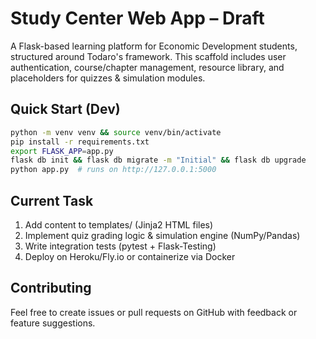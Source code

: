 # Study Center Web App – Draft

A Flask-based learning platform for Economic Development students, structured around Todaro's framework. This scaffold includes user authentication, course/chapter management, resource library, and placeholders for quizzes & simulation modules.

## Quick Start (Dev)

```bash
python -m venv venv && source venv/bin/activate
pip install -r requirements.txt
export FLASK_APP=app.py
flask db init && flask db migrate -m "Initial" && flask db upgrade
python app.py  # runs on http://127.0.0.1:5000
```

## Current Task
1. Add content to templates/ (Jinja2 HTML files) 
2. Implement quiz grading logic & simulation engine (NumPy/Pandas)
3. Write integration tests (pytest + Flask-Testing)
4. Deploy on Heroku/Fly.io or containerize via Docker

## Contributing
Feel free to create issues or pull requests on GitHub with feedback or feature suggestions.
